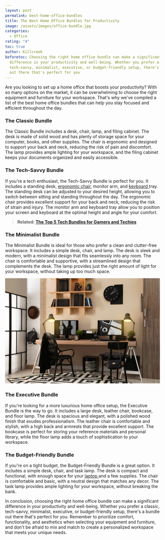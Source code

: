 ```yaml
---
layout: post
permalink: best-home-office-bundles
title: The Best Home Office Bundles for Productivity
image: /assets/images/office-bundle.jpg
categories:
  - Office
rating: "4"
toc: true
author: Killcreek
beforetoc: Choosing the right home office bundle can make a significant
  difference in your productivity and well-being. Whether you prefer a classic,
  tech-savvy, minimalist, executive, or budget-friendly setup, there's a bundle
  out there that's perfect for you
---
```

Are you looking to set up a home office that boosts your productivity? With so many options on the market, it can be overwhelming to choose the right equipment and furniture for your workspace. That's why we've compiled a list of the best home office bundles that can help you stay focused and efficient throughout the day.

### **The Classic Bundle**

The Classic Bundle includes a desk, chair, lamp, and filing cabinet. The desk is made of solid wood and has plenty of storage space for your computer, books, and other supplies. The chair is ergonomic and designed to support your back and neck, reducing the risk of pain and discomfort. The lamp provides ample lighting for your workspace, and the filing cabinet keeps your documents organized and easily accessible.

### **The Tech-Savvy Bundle**

If you're a tech enthusiast, the Tech-Savvy Bundle is perfect for you. It includes a standing desk, [ergonomic chair](https://bundledeals.xyz/best-gaming-chairs-for-ultimate-comfort-and-gaming-experience/), monitor arm, and [keyboard ](https://bundledeals.xyz/best-keyboards)tray. The standing desk can be adjusted to your desired height, allowing you to switch between sitting and standing throughout the day. The ergonomic chair provides excellent support for your back and neck, reducing the risk of strain and injury. The monitor arm and keyboard tray allow you to position your screen and keyboard at the optimal height and angle for your comfort.

> **R﻿elated: [The Top 5 Tech Bundles for Gamers and Techies](https://bundledeals.xyz/the-top-5-tech-bundles-for-gamers-and-techies)**

### **The Minimalist Bundle**

The Minimalist Bundle is ideal for those who prefer a clean and clutter-free workspace. It includes a simple desk, chair, and lamp. The desk is sleek and modern, with a minimalist design that fits seamlessly into any room. The chair is comfortable and supportive, with a streamlined design that complements the desk. The lamp provides just the right amount of light for your workspace, without taking up too much space.

![The Minimalist Bundle](/assets/images/home-office-bundles.webp)

### **The Executive Bundle**

If you're looking for a more luxurious home office setup, the Executive Bundle is the way to go. It includes a large desk, leather chair, bookcase, and floor lamp. The desk is spacious and elegant, with a polished wood finish that exudes professionalism. The leather chair is comfortable and stylish, with a high back and armrests that provide excellent support. The bookcase is perfect for storing your reference materials and personal library, while the floor lamp adds a touch of sophistication to your workspace.

### **The Budget-Friendly Bundle**

If you're on a tight budget, the Budget-Friendly Bundle is a great option. It includes a simple desk, chair, and task lamp. The desk is compact and functional, with enough space for your [laptop ](https://bundledeals.xyz/best-laptop-for-remote-work)and a few supplies. The chair is comfortable and basic, with a neutral design that matches any decor. The task lamp provides ample lighting for your workspace, without breaking the bank.

In conclusion, choosing the right home office bundle can make a significant difference in your productivity and well-being. Whether you prefer a classic, tech-savvy, minimalist, executive, or budget-friendly setup, there's a bundle out there that's perfect for you. Remember to prioritize comfort, functionality, and aesthetics when selecting your equipment and furniture, and don't be afraid to mix and match to create a personalized workspace that meets your unique needs.